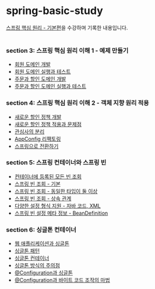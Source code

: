 # spring-basic-study
[스프링 핵심 원리 - 기본편](https://www.inflearn.com/course/%EC%8A%A4%ED%94%84%EB%A7%81-%ED%95%B5%EC%8B%AC-%EC%9B%90%EB%A6%AC-%EA%B8%B0%EB%B3%B8%ED%8E%B8?srsltid=AfmBOoqFTqsMQ7OTY2fcb85NL-SyiuXkzz8Sv1McAKYEi2ibE6arMthZ)을 수강하며 기록한 내용입니다.
<br>
<br>
### section 3: 스프링 핵심 원리 이해 1 - 예제 만들기
- [회원 도메인 개발](https://github.com/j1suk1m/spring-basic-study/commit/7f0a8074222a3ac27a45905ce7e4fe75962c46cd)
- [회원 도메인 실행과 테스트](https://github.com/j1suk1m/spring-basic-study/commit/426541b05a7601637b5d670c8817f920ac3ae410)
- [주문과 할인 도메인 개발](https://github.com/j1suk1m/spring-basic-study/commit/93346fca96fc9c2f3bb16351c3fd0639602809a1)
- [주문과 할인 도메인 실행과 테스트](https://github.com/j1suk1m/spring-basic-study/commit/9c5683f4267d5f64ba8f088bace0676559708255)

### section 4: 스프링 핵심 원리 이해 2 - 객체 지향 원리 적용
- [새로운 할인 정책 개발](https://github.com/j1suk1m/spring-basic-study/commit/472009386607001148ee3fda032dc21dfc163cd5)
- [새로운 할인 정책 적용과 문제점](https://github.com/j1suk1m/spring-basic-study/commit/8cf1db30e9a44e8a69c240d4210014ac91676ff7)
- [관심사의 분리](https://github.com/j1suk1m/spring-basic-study/commit/3066ecdf50e8a8e226f012389b7ed50138625433)
- [AppConfig 리팩토링](https://github.com/j1suk1m/spring-basic-study/commit/6526702ee5c325b2b69c2528b87bb2c3de07a1f0)
- [스프링으로 전환하기](https://github.com/j1suk1m/spring-basic-study/commit/dd5e24ddf16cdb27bb00fc010d2b5a788d68ed1e)

### section 5: 스프링 컨테이너와 스프링 빈
- [컨테이너에 등록된 모든 빈 조회](https://github.com/j1suk1m/spring-basic-study/commit/07aba7b08ee433e65eefeb02391cfc4368ac929d)
- [스프링 빈 조회 - 기본](https://github.com/j1suk1m/spring-basic-study/commit/9b24a56bb6863d4520b34aa0fd7ef3c754d54b92)
- [스프링 빈 조회 - 동일한 타입이 둘 이상](https://github.com/j1suk1m/spring-basic-study/commit/108464c8c206dfe821853c5675d30b935952a14b)
- [스프링 빈 조회 - 상속 관계](https://github.com/j1suk1m/spring-basic-study/commit/c1a5d04eb199bcd19470e0c5552d990d91bb1310)
- [다양한 설정 형식 지원 - 자바 코드, XML](https://github.com/j1suk1m/spring-basic-study/commit/cbedb75c3722c142fd3d197530f28b7dd44bbedd)
- [스프링 빈 설정 메타 정보 - BeanDefinition](https://github.com/j1suk1m/spring-basic-study/commit/12b78fd72038ba36e08cd7bd8e636e380b9decaf)

### section 6: 싱글톤 컨테이너
- [웹 애플리케이션과 싱글톤](https://github.com/j1suk1m/spring-basic-study/commit/6536997995b122422c84a70757c269545ce069a8)
- [싱글톤 패턴](https://github.com/j1suk1m/spring-basic-study/commit/5380aed80800346708f77df981ee7923c674ff33)
- [싱글톤 컨테이너](https://github.com/j1suk1m/spring-basic-study/commit/51c4b6cca4e80245bc6711525ae8d0538b78d4d5)
- [싱글톤 방식의 주의점](https://github.com/j1suk1m/spring-basic-study/commit/32e8542fe4d2fa4b9a9112a515a6a013edd17092)
- [@Configuration과 싱글톤](https://github.com/j1suk1m/spring-basic-study/commit/fed74d5ec951bec7da5d53f6ccffac55d5493bf4)
- [@Configuration과 바이트 코드 조작의 마법](https://github.com/j1suk1m/spring-basic-study/commit/a2f3b8e2f398046dac6a7a54ef745f3199b94d8e)